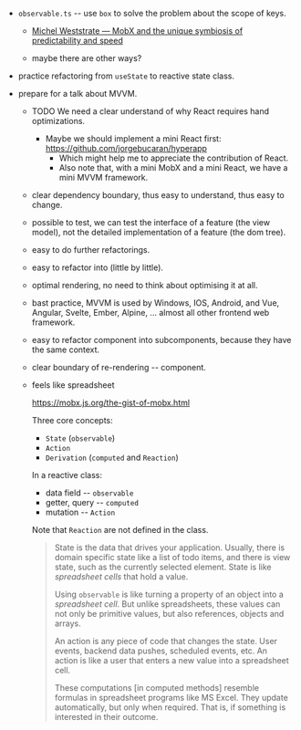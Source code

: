 - `observable.ts` -- use `box` to solve the problem about the scope of keys.

  - [Michel Weststrate — MobX and the unique symbiosis of predictability and speed](https://www.youtube.com/watch?v=NBYbBbjZeX4)

  - maybe there are other ways?

- practice refactoring from `useState` to reactive state class.

- prepare for a talk about MVVM.

  - TODO We need a clear understand of why React requires hand optimizations.

    - Maybe we should implement a mini React first:
      https://github.com/jorgebucaran/hyperapp
      - Which might help me to appreciate the contribution of React.
      - Also note that, with a mini MobX and a mini React,
        we have a mini MVVM framework.

  - clear dependency boundary,
    thus easy to understand,
    thus easy to change.

  - possible to test,
    we can test the interface of a feature (the view model),
    not the detailed implementation of a feature (the dom tree).

  - easy to do further refactorings.

  - easy to refactor into (little by little).

  - optimal rendering,
    no need to think about optimising it at all.

  - bast practice,
    MVVM is used by Windows, IOS, Android,
    and Vue, Angular, Svelte, Ember, Alpine, ...
    almost all other frontend web framework.

  - easy to refactor component into subcomponents,
    because they have the same context.

  - clear boundary of re-rendering -- component.

  - feels like spreadsheet

    https://mobx.js.org/the-gist-of-mobx.html

    Three core concepts:

    - `State` (`observable`)
    - `Action`
    - `Derivation` (`computed` and `Reaction`)

    In a reactive class:

    - data field -- `observable`
    - getter, query -- `computed`
    - mutation -- `Action`

    Note that `Reaction` are not defined in the class.

    > State is the data that drives your application. Usually, there is
    > domain specific state like a list of todo items, and there is view
    > state, such as the currently selected element. State is like
    > _spreadsheet cells_ that hold a value.
    >
    > Using `observable` is like turning a property of an object into a
    > _spreadsheet cell_. But unlike spreadsheets, these values can not
    > only be primitive values, but also references, objects and arrays.
    >
    > An action is any piece of code that changes the state. User
    > events, backend data pushes, scheduled events, etc. An action is
    > like a user that enters a new value into a spreadsheet cell.
    >
    > These computations [in computed methods] resemble formulas in
    > spreadsheet programs like MS Excel. They update automatically,
    > but only when required. That is, if something is interested in
    > their outcome.
